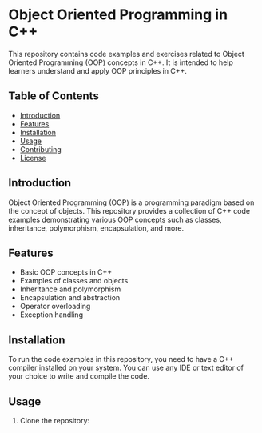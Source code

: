 # Object Oriented Programming in C++

This repository contains code examples and exercises related to Object Oriented Programming (OOP) concepts in C++. It is intended to help learners understand and apply OOP principles in C++.

## Table of Contents

- [Introduction](#introduction)
- [Features](#features)
- [Installation](#installation)
- [Usage](#usage)
- [Contributing](#contributing)
- [License](#license)

## Introduction

Object Oriented Programming (OOP) is a programming paradigm based on the concept of objects. This repository provides a collection of C++ code examples demonstrating various OOP concepts such as classes, inheritance, polymorphism, encapsulation, and more.

## Features

- Basic OOP concepts in C++
- Examples of classes and objects
- Inheritance and polymorphism
- Encapsulation and abstraction
- Operator overloading
- Exception handling

## Installation

To run the code examples in this repository, you need to have a C++ compiler installed on your system. You can use any IDE or text editor of your choice to write and compile the code.

## Usage

1. Clone the repository:

